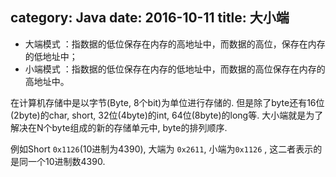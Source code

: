category: Java
date: 2016-10-11
title: 大小端
---
* 大端模式 ：指数据的低位保存在内存的高地址中，而数据的高位，保存在内存的低地址中；
* 小端模式 ：指数据的低位保存在内存的低地址中，而数据的高位保存在内存的高地址中。

在计算机存储中是以字节(Byte, 8个bit)为单位进行存储的. 但是除了byte还有16位(2byte)的char, short, 32位(4byte)的int, 64位(8byte)的long等. 大小端就是为了解决在N个byte组成的新的存储单元中, byte的排列顺序.

例如Short `0x1126`(10进制为4390), 大端为 `0x2611`, 小端为`0x1126` , 这二者表示的是同一个10进制数4390.


